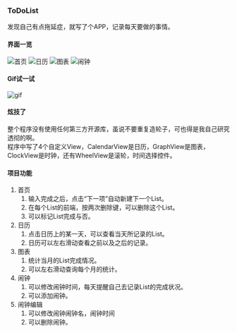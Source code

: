 ### ToDoList  
发现自己有点拖延症，就写了个APP，记录每天要做的事情。
#### 界面一览
![首页](https://raw.githubusercontent.com/happyfsyy/ToDoList/master/screnshots/1.jpg)
![日历](https://raw.githubusercontent.com/happyfsyy/ToDoList/master/screnshots/2.jpg)
![图表](https://raw.githubusercontent.com/happyfsyy/ToDoList/master/screnshots/3.jpg)
![闹钟](https://raw.githubusercontent.com/happyfsyy/ToDoList/master/screnshots/4.jpg)
#### Gif试一试
![gif](https://github.com/happyfsyy/ToDoList/raw/master/screnshots/222.gif)
#### 炫技了
整个程序没有使用任何第三方开源库，虽说不要重复造轮子，可也得是我自己研究透彻的啊。  
程序中写了4个自定义View，CalendarView是日历，GraphView是图表，ClockView是时钟，还有WheelView是滚轮，时间选择控件。  
#### 项目功能
1. 首页
    1. 输入完成之后，点击“下一项”自动新建下一个List。
    2. 在每个List的前端，按两次删除键，可以删除这个List。
    3. 可以标记List完成与否。
2. 日历
    1. 点击日历上的某一天，可以查看当天所记录的List。
    2. 日历可以左右滑动查看之前以及之后的记录。
3. 图表
    1. 统计当月的List完成情况。
    2. 可以左右滑动查询每个月的统计。
4. 闹钟
    1. 可以修改闹钟时间，每天提醒自己去记录List的完成状况。
    2. 可以添加闹钟。
5. 闹钟编辑
    1. 可以修改闹钟闹钟名，闹钟时间
    2. 可以删除闹钟。


